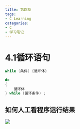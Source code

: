 ```yaml
---
title: 第四章
tags: 
- C Learning
categories:
- C
- 学习笔记
---
```






# 4.1循环语句

```c
while (条件) {循环体}
```

```c
do 
{
 	循环体  
} while (循环条件) ;
```



## 如何人工看程序运行结果

![](https://s2.loli.net/2022/08/14/lYNLIhmA8CJpwGZ.png)
